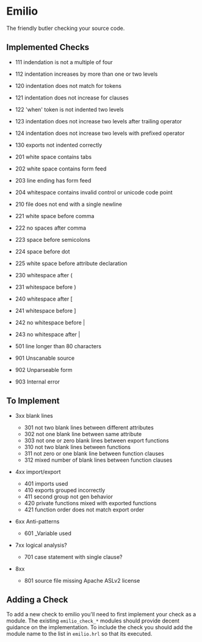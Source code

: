 Emilio
===

The friendly butler checking your source code.

Implemented Checks
---

* 111 indendation is not a multiple of four
* 112 indentation increases by more than one or two levels
* 120 indentation does not match for tokens
* 121 indentation does not increase for clauses
* 122 'when' token is not indented two levels
* 123 indentation does not increase two levels after trailing operator
* 124 indentation does not increase two levels with prefixed operator
* 130 exports not indented correctly

* 201 white space contains tabs
* 202 white space contains form feed
* 203 line ending has form feed
* 204 whitespace contains invalid control or unicode code point

* 210 file does not end with a single newline

* 221 white space before comma
* 222 no spaces after comma
* 223 space before semicolons
* 224 space before dot
* 225 white space before attribute declaration

* 230 whitespace after (
* 231 whitespace before )

* 240 whitespace after [
* 241 whitespace before ]
* 242 no whitespace before |
* 243 no whitespace after |

* 501 line longer than 80 characters

* 901 Unscanable source
* 902 Unparseable form
* 903 Internal error

To Implement
---

* 3xx blank lines
  * 301 not two blank lines between different attributes
  * 302 not one blank line between same attribute
  * 303 not one or zero blank lines between export functions
  * 310 not two blank lines between functions
  * 311 not zero or one blank line between function clauses
  * 312 mixed number of blank lines between function clauses

* 4xx import/export
  * 401 imports used
  * 410 exports grouped incorrectly
  * 411 second group not gen behavior
  * 420 private functions mixed with exported functions
  * 421 function order does not match export order

* 6xx Anti-patterns
  * 601 _Variable used

* 7xx logical analysis?
  * 701 case statement with single clause?

* 8xx
  * 801 source file missing Apache ASLv2 license


Adding a Check
---

To add a new check to emilio you'll need to first implement your check
as a module. The existing `emilio_check_*` modules should provide
decent guidance on the implementation. To include the check you should
add the module name to the list in `emilio.hrl` so that its executed.
